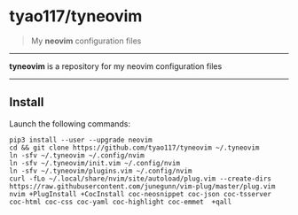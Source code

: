 # tyao117/tyneovim

> My **neovim** configuration files

---

**tyneovim** is a repository for my neovim configuration files

---

## Install

Launch the following commands:

    pip3 install --user --upgrade neovim
    cd && git clone https://github.com/tyao117/tyneovim ~/.tyneovim
    ln -sfv ~/.tyneovim ~/.config/nvim
    ln -sfv ~/.tyneovim/init.vim ~/.config/nvim
    ln -sfv ~/.tyneovim/plugins.vim ~/.config/nvim
    curl -fLo ~/.local/share/nvim/site/autoload/plug.vim --create-dirs https://raw.githubusercontent.com/junegunn/vim-plug/master/plug.vim
    nvim +PlugInstall +CocInstall coc-neosnippet coc-json coc-tsserver coc-html coc-css coc-yaml coc-highlight coc-emmet  +qall
